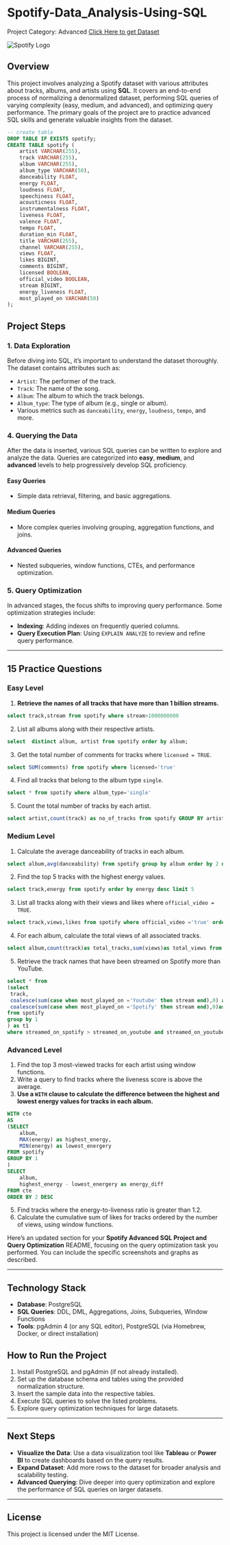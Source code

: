 # Spotify-Data_Analysis-Using-SQL

Project Category: Advanced
[Click Here to get Dataset](https://github.com/Tharun777-K/Spotify-Data_Analysis-Using-SQL/blob/main/cleaned_dataset.csv)

![Spotify Logo](https://github.com/Tharun777-K/Spotify-Data_Analysis-Using-SQL/blob/main/spotify_logo.jpg)

## Overview
This project involves analyzing a Spotify dataset with various attributes about tracks, albums, and artists using **SQL**. It covers an end-to-end process of normalizing a denormalized dataset, performing SQL queries of varying complexity (easy, medium, and advanced), and optimizing query performance. The primary goals of the project are to practice advanced SQL skills and generate valuable insights from the dataset.

```sql
-- create table
DROP TABLE IF EXISTS spotify;
CREATE TABLE spotify (
    artist VARCHAR(255),
    track VARCHAR(255),
    album VARCHAR(255),
    album_type VARCHAR(50),
    danceability FLOAT,
    energy FLOAT,
    loudness FLOAT,
    speechiness FLOAT,
    acousticness FLOAT,
    instrumentalness FLOAT,
    liveness FLOAT,
    valence FLOAT,
    tempo FLOAT,
    duration_min FLOAT,
    title VARCHAR(255),
    channel VARCHAR(255),
    views FLOAT,
    likes BIGINT,
    comments BIGINT,
    licensed BOOLEAN,
    official_video BOOLEAN,
    stream BIGINT,
    energy_liveness FLOAT,
    most_played_on VARCHAR(50)
);
```
## Project Steps

### 1. Data Exploration
Before diving into SQL, it’s important to understand the dataset thoroughly. The dataset contains attributes such as:
- `Artist`: The performer of the track.
- `Track`: The name of the song.
- `Album`: The album to which the track belongs.
- `Album_type`: The type of album (e.g., single or album).
- Various metrics such as `danceability`, `energy`, `loudness`, `tempo`, and more.

### 4. Querying the Data
After the data is inserted, various SQL queries can be written to explore and analyze the data. Queries are categorized into **easy**, **medium**, and **advanced** levels to help progressively develop SQL proficiency.

#### Easy Queries
- Simple data retrieval, filtering, and basic aggregations.
  
#### Medium Queries
- More complex queries involving grouping, aggregation functions, and joins.
  
#### Advanced Queries
- Nested subqueries, window functions, CTEs, and performance optimization.

### 5. Query Optimization
In advanced stages, the focus shifts to improving query performance. Some optimization strategies include:
- **Indexing**: Adding indexes on frequently queried columns.
- **Query Execution Plan**: Using `EXPLAIN ANALYZE` to review and refine query performance.
  
---

## 15 Practice Questions

### Easy Level
1. **Retrieve the names of all tracks that have more than 1 billion streams.**
```sql
select track,stream from spotify where stream>1000000000
``` 
2. List all albums along with their respective artists.
```sql
select  distinct album, artist from spotify order by album;
``` 
3. Get the total number of comments for tracks where `licensed = TRUE`.
```sql
select SUM(comments) from spotify where licensed='true'
``` 
4. Find all tracks that belong to the album type `single`.
```sql
select * from spotify where album_type='single'
``` 
5. Count the total number of tracks by each artist.
```sql
select artist,count(track) as no_of_tracks from spotify GROUP BY artist order by 2 desc;
``` 

### Medium Level
1. Calculate the average danceability of tracks in each album.
```sql
select album,avg(danceability) from spotify group by album order by 2 desc
``` 
2. Find the top 5 tracks with the highest energy values.
```sql
select track,energy from spotify order by energy desc limit 5
```
3. List all tracks along with their views and likes where `official_video = TRUE`.
```sql
select track,views,likes from spotify where official_video ='true' order by 2 desc
```
4. For each album, calculate the total views of all associated tracks.
```sql
select album,count(track)as total_tracks,sum(views)as total_views from spotify group by album order by 3 desc
```
5. Retrieve the track names that have been streamed on Spotify more than YouTube.
```sql
select * from
(select
 track,
 coalesce(sum(case when most_played_on ='Youtube' then stream end),0) as streamed_on_youtube,--2nd level grouping using case function
 coalesce(sum(case when most_played_on ='Spotify' then stream end),0)as streamed_on_spotify
from spotify
group by 1
) as t1
where streamed_on_spotify > streamed_on_youtube and streamed_on_youtube <>0
```

### Advanced Level
1. Find the top 3 most-viewed tracks for each artist using window functions.
2. Write a query to find tracks where the liveness score is above the average.
3. **Use a `WITH` clause to calculate the difference between the highest and lowest energy values for tracks in each album.**
```sql
WITH cte
AS
(SELECT 
	album,
	MAX(energy) as highest_energy,
	MIN(energy) as lowest_energery
FROM spotify
GROUP BY 1
)
SELECT 
	album,
	highest_energy - lowest_energery as energy_diff
FROM cte
ORDER BY 2 DESC
```
   
5. Find tracks where the energy-to-liveness ratio is greater than 1.2.
6. Calculate the cumulative sum of likes for tracks ordered by the number of views, using window functions.


Here’s an updated section for your **Spotify Advanced SQL Project and Query Optimization** README, focusing on the query optimization task you performed. You can include the specific screenshots and graphs as described.

---


## Technology Stack
- **Database**: PostgreSQL
- **SQL Queries**: DDL, DML, Aggregations, Joins, Subqueries, Window Functions
- **Tools**: pgAdmin 4 (or any SQL editor), PostgreSQL (via Homebrew, Docker, or direct installation)

## How to Run the Project
1. Install PostgreSQL and pgAdmin (if not already installed).
2. Set up the database schema and tables using the provided normalization structure.
3. Insert the sample data into the respective tables.
4. Execute SQL queries to solve the listed problems.
5. Explore query optimization techniques for large datasets.

---

## Next Steps
- **Visualize the Data**: Use a data visualization tool like **Tableau** or **Power BI** to create dashboards based on the query results.
- **Expand Dataset**: Add more rows to the dataset for broader analysis and scalability testing.
- **Advanced Querying**: Dive deeper into query optimization and explore the performance of SQL queries on larger datasets.


---

## License
This project is licensed under the MIT License.
